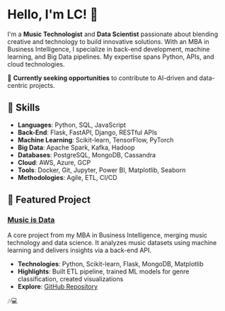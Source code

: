 # Hello, I'm LC! 👋

I'm a **Music Technologist** and **Data Scientist** passionate about blending creative and technology to build innovative solutions. With an MBA in Business Intelligence, I specialize in back-end development, machine learning, and Big Data pipelines. My expertise spans Python, APIs, and cloud technologies.

🌟 **Currently seeking opportunities** to contribute to AI-driven and data-centric projects.

## 🔧 Skills
- **Languages**: Python, SQL, JavaScript
- **Back-End**: Flask, FastAPI, Django, RESTful APIs
- **Machine Learning**: Scikit-learn, TensorFlow, PyTorch
- **Big Data**: Apache Spark, Kafka, Hadoop
- **Databases**: PostgreSQL, MongoDB, Cassandra
- **Cloud**: AWS, Azure, GCP
- **Tools**: Docker, Git, Jupyter, Power BI, Matplotlib, Seaborn
- **Methodologies**: Agile, ETL, CI/CD

## 📂 Featured Project
### [Music is Data](https://github.com/lcarcos/music-is-data)
A core project from my MBA in Business Intelligence, merging music technology and data science. It analyzes music datasets using machine learning and delivers insights via a back-end API.

- **Technologies**: Python, Scikit-learn, Flask, MongoDB, Matplotlib
- **Highlights**: Built ETL pipeline, trained ML models for genre classification, created visualizations
- **Explore**: [GitHub Repository](https://github.com/lcarcos/music-is-data)

 🎶💻
